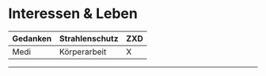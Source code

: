 # Interessen & Leben

| Gedanken  | Strahlenschutz | ZXD  
| --------- |--------------- | ----
| Medi      | Körperarbeit   | X 

---
